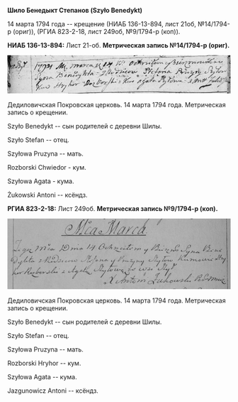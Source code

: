 **Шило Бенедыкт Степанов (Szyło Benedykt)**

14 марта 1794 года -- крещение (НИАБ 136-13-894, лист 21об, №14/1794-р
(ориг)), (РГИА 823-2-18, лист 249об, №9/1794-р (коп)).

**НИАБ 136-13-894:** Лист 21-об. **Метрическая запись №14/1794-р
(ориг).**

![](./media/88aeb0d6d7445249c79c90f55b033a740e2edc2f.png)

Дедиловичская Покровская церковь. 14 марта 1794 года. Метрическая запись
о крещении.

Szyło Benedykt -- сын родителей с деревни Шилы.

Szyło Stefan -- отец.

Szyłowa Pruzyna -- мать.

Rozborski Chwiedor - кум.

Szyłowa Agata - кума.

Żukowski Antoni -- ксёндз.

**РГИА 823-2-18:** Лист 249об. **Метрическая запись №9/1794-р (коп).**

![](./media/b7680f8b3f7538cc857c661ba32843b26ad0e9bf.png)

Дедиловичская Покровская церковь. 14 марта 1794 года. Метрическая запись
о крещении.

Szyło Benedykt -- сын родителей с деревни Шилы.

Szyło Stefan -- отец.

Szyłowa Pruzyna -- мать.

Rozborski Hryhor -- кум.

Szyłowa Agata -- кума.

Jazgunowicz Antoni -- ксёндз.
